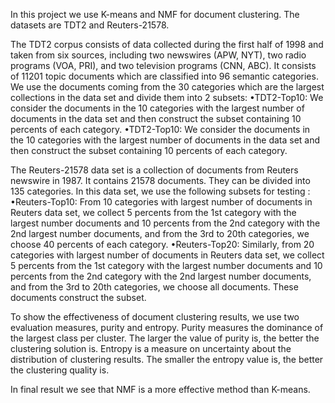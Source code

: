 In this project we use K-means and NMF for document clustering. The datasets are TDT2 and Reuters-21578.

The TDT2 corpus consists of data collected during the first half of 1998 and taken from six sources, including two newswires (APW, NYT), two radio programs (VOA, PRI), and two television programs (CNN, ABC). It consists of 11201 topic documents which are classified into 96 semantic categories.
We use the documents coming from the 30 categories which are the largest collections in the data set and divide them into 2 subsets:
•TDT2-Top10: We consider the documents in the 10 categories with the largest number of documents in the data set and then construct the subset containing 10 percents of each category.
•TDT2-Top10: We consider the documents in the 10 categories with the largest number of documents in the data set and then construct the subset containing 10 percents of each category.

The Reuters-21578 data set is a collection of documents from Reuters newswire in 1987. It contains 21578 documents. They can be divided into 135 categories. In this data set, we use the following subsets for testing :
•Reuters-Top10: From 10 categories with largest number of documents in Reuters data set, we collect 5 percents from the 1st category with the largest number documents and 10 percents from the 2nd category with the 2nd largest number documents, and from the 3rd to 20th categories, we choose 40 percents of each category.
•Reuters-Top20: Similarly, from 20 categories with largest number of documents in Reuters data set, we collect 5 percents from the 1st category with the largest number documents and 10 percents from the 2nd category with the 2nd largest number documents, and from the 3rd to 20th categories, we choose all documents. These documents construct the subset.

To show the effectiveness of document clustering results, we use two evaluation measures, purity and entropy.
Purity measures the dominance of the largest class per cluster. The larger the value of purity is, the better the clustering solution is. Entropy is a measure on uncertainty about the distribution of clustering results. The smaller the entropy value is, the better the clustering quality is.

In final result we see that NMF is a more effective method than K-means.